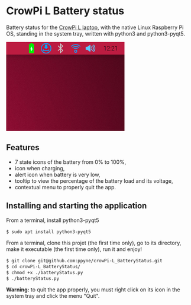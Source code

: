 # CrowPi L Battery status

Battery status for the [CrowPi L laptop](https://www.crowpi.cc/products/crowpi-l), with the native Linux Raspberry Pi OS, standing in the system tray, written with python3 and python3-pyqt5.

![Animation](anim.gif)

## Features

- 7 state icons of the battery from 0% to 100%,
- icon when charging,
- alert icon when battery is very low,
- tooltip to view the percentage of the battery load and its voltage,
- contextual menu to properly quit the app.

## Installing and starting the application

From a terminal, install python3-pyqt5

```
$ sudo apt install python3-pyqt5
```

From a terminal, clone this projet (the first time only), go to its directory, make it executable (the first time only), run it and enjoy!

```
$ git clone git@github.com:ppyne/crowPi-L_BatteryStatus.git
$ cd crowPi-L_BatteryStatus/
$ chmod +x ./batteryStatus.py
$ ./batteryStatus.py
```

**Warning:** to quit the app properly, you must right click on its icon in the system tray and click the menu "Quit".
